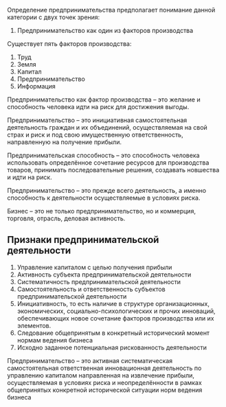 Определение предпринимательства предполагает понимание данной категории с двух точек зрения:
1. Предпринимательство как один из факторов производства

Существует пять факторов производства:
1. Труд
2. Земля
3. Капитал
4. Предпринимательство
5. Информация

Предпринимательство как фактор производства – это желание и способность человека идти на риск для достижения выгоды.

Предпринимательство – это инициативная самостоятельная деятельность граждан и их объединений, осуществляемая на свой страх и риск и под свою имущественную ответственность, направленную на получение прибыли.

Предпринимательская способность – это способность человека использовать определённое сочетание ресурсов для производства товаров, принимать последовательные решения, создавать новшества и идти на риск.

Предпринимательство – это прежде всего деятельность, а именно способность к деятельности осуществляемые в условиях риска.

Бизнес – это не только предпринимательство, но и коммерция, торговля, отрасль, деловая активность.

## Признаки предпринимательской деятельности
1. Управление капиталом с целью получения прибыли
2. Активность субъекта предпринимательской деятельности
3. Систематичность предпринимательской деятельности
4. Самостоятельность и ответственность субъектов предпринимательской деятельности
5. Инициативность, то есть наличие в структуре организационных, экономических, социально-психологических и прочих инноваций, обеспечивающих новое сочетание факторов производства или их элементов.
6. Следование общепринятым в конкретный исторический момент нормам ведения бизнеса
7. Исходно заданное потенциальная рискованность деятельности

Предпринимательство – это активная систематическая самостоятельная ответственная инновационная деятельность по управлению капиталом направленная на извлечение прибыли, осуществляемая в условиях риска и неопределённости в рамках общепринятых конкретной исторической ситуации норм ведения бизнеса